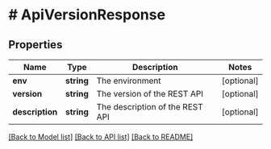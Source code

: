 # # ApiVersionResponse

## Properties

Name | Type | Description | Notes
------------ | ------------- | ------------- | -------------
**env** | **string** | The environment | [optional]
**version** | **string** | The version of the REST API | [optional]
**description** | **string** | The description of the REST API | [optional]

[[Back to Model list]](../../README.md#models) [[Back to API list]](../../README.md#endpoints) [[Back to README]](../../README.md)
